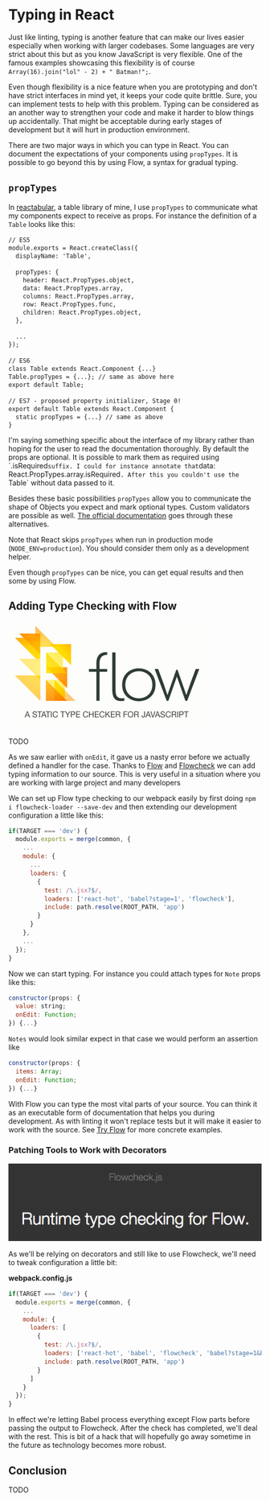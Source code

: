 # Typing in React

Just like linting, typing is another feature that can make our lives easier especially when working with larger codebases. Some languages are very strict about this but as you know JavaScript is very flexible. One of the famous examples showcasing this flexibility is of course `Array(16).join("lol" - 2) + " Batman!";`.

Even though flexibility is a nice feature when you are prototyping and don't have strict interfaces in mind yet, it keeps your code quite brittle. Sure, you can implement tests to help with this problem. Typing can be considered as an another way to strengthen your code and make it harder to blow things up accidentally. That might be acceptable during early stages of development but it will hurt in production environment.

There are two major ways in which you can type in React. You can document the expectations of your components using `propTypes`. It is possible to go beyond this by using Flow, a syntax for gradual typing.

## `propTypes`

In [reactabular](https://github.com/bebraw/reactabular), a table library of mine, I use `propTypes` to communicate what my components expect to receive as props. For instance the definition of a `Table` looks like this:

```
// ES5
module.exports = React.createClass({
  displayName: 'Table',

  propTypes: {
    header: React.PropTypes.object,
    data: React.PropTypes.array,
    columns: React.PropTypes.array,
    row: React.PropTypes.func,
    children: React.PropTypes.object,
  },

  ...
});

// ES6
class Table extends React.Component {...}
Table.propTypes = {...}; // same as above here
export default Table;

// ES7 - proposed property initializer, Stage 0!
export default Table extends React.Component {
  static propTypes = {...} // same as above
}
```

I'm saying something specific about the interface of my library rather than hoping for the user to read the documentation thoroughly. By default the props are optional. It is possible to mark them as required using ´.isRequired` suffix. I could for instance annotate that `data: React.PropTypes.array.isRequired`. After this you couldn't use the `Table` without data passed to it.

Besides these basic possibilities `propTypes` allow you to communicate the shape of Objects you expect and mark optional types. Custom validators are possible as well. [The official documentation](https://facebook.github.io/react/docs/reusable-components.html) goes through these alternatives.

Note that React skips `propTypes` when run in production mode (`NODE_ENV=production`). You should consider them only as a development helper.

Even though `propTypes` can be nice, you can get equal results and then some by using Flow.

## Adding Type Checking with Flow

![Flow](images/flow.png)

TODO

As we saw earlier with `onEdit`, it gave us a nasty error before we actually defined a handler for the case. Thanks to [Flow](http://flowtype.org/) and [Flowcheck](https://gcanti.github.io/flowcheck/) we can add typing information to our source. This is very useful in a situation where you are working with large project and many developers

We can set up Flow type checking to our webpack easily by first doing `npm i flowcheck-loader --save-dev` and then extending our development configuration a little like this:

```javascript
if(TARGET === 'dev') {
  module.exports = merge(common, {
    ...
    module: {
      ...
      loaders: {
        {
          test: /\.jsx?$/,
          loaders: ['react-hot', 'babel?stage=1', 'flowcheck'],
          include: path.resolve(ROOT_PATH, 'app')
        }
      }
    },
    ...
  });
}
```

Now we can start typing. For instance you could attach types for `Note` props like this:

```javascript
constructor(props: {
  value: string;
  onEdit: Function;
}) {...}
```

`Notes` would look similar expect in that case we would perform an assertion like

```javascript
constructor(props: {
  items: Array;
  onEdit: Function;
}) {...}
```

With Flow you can type the most vital parts of your source. You can think it as an executable form of documentation that helps you during development. As with linting it won't replace tests but it will make it easier to work with the source. See [Try Flow](https://tryflow.org/) for more concrete examples.

### Patching Tools to Work with Decorators

![Flowcheck](images/flowcheck.png)

As we'll be relying on decorators and still like to use Flowcheck, we'll need to tweak configuration a little bit:

**webpack.config.js**

```javascript
if(TARGET === 'dev') {
  module.exports = merge(common, {
    ...
    module: {
      loaders: [
        {
          test: /\.jsx?$/,
          loaders: ['react-hot', 'babel', 'flowcheck', 'babel?stage=1&blacklist=flow'],
          include: path.resolve(ROOT_PATH, 'app')
        }
      ]
    }
  });
}
```

In effect we're letting Babel process everything except Flow parts before passing the output to Flowcheck. After the check has completed, we'll deal with the rest. This is bit of a hack that will hopefully go away sometime in the future as technology becomes more robust.

## Conclusion

TODO
